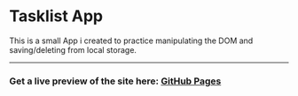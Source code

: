 # Tasklist App

This is a small App i created to practice manipulating the DOM and saving/deleting from local storage.

---

### Get a live **preview** of the site here: [GitHub Pages](https://adrianw96.github.io/tasklist_practice_app/)
